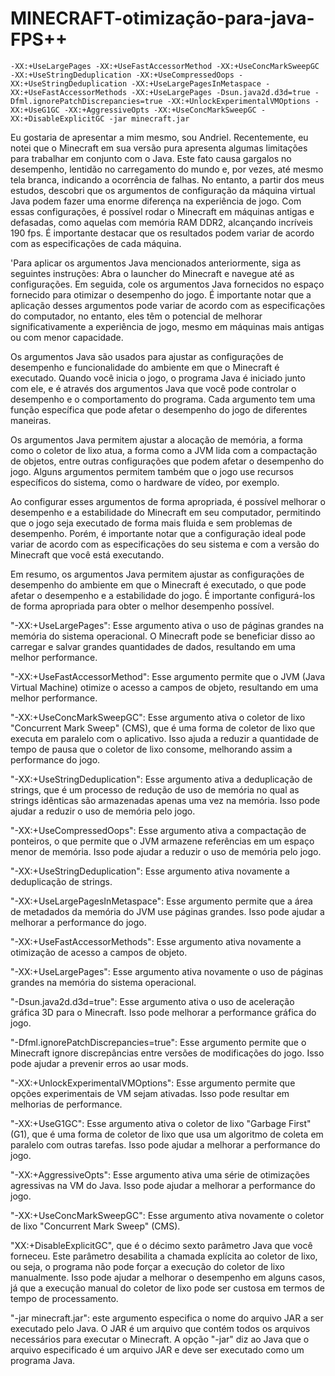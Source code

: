 # MINECRAFT-otimização-para-java-FPS++

	-XX:+UseLargePages -XX:+UseFastAccessorMethod -XX:+UseConcMarkSweepGC -XX:+UseStringDeduplication -XX:+UseCompressedOops -XX:+UseStringDeduplication -XX:+UseLargePagesInMetaspace -XX:+UseFastAccessorMethods -XX:+UseLargePages -Dsun.java2d.d3d=true -Dfml.ignorePatchDiscrepancies=true -XX:+UnlockExperimentalVMOptions -XX:+UseG1GC -XX:+AggressiveOpts -XX:+UseConcMarkSweepGC -XX:+DisableExplicitGC -jar minecraft.jar

Eu gostaria de apresentar a mim mesmo, sou Andriel. Recentemente, eu notei que o Minecraft em sua versão pura apresenta algumas limitações para trabalhar em conjunto com o Java. Este fato causa gargalos no desempenho, lentidão no carregamento do mundo e, por vezes, até mesmo tela branca, indicando a ocorrência de falhas.
No entanto, a partir dos meus estudos, descobri que os argumentos de configuração da máquina virtual Java podem fazer uma enorme diferença na experiência de jogo. Com essas configurações, é possível rodar o Minecraft em máquinas antigas e defasadas, como aquelas com memória RAM DDR2, alcançando incríveis 190 fps. É importante destacar que os resultados podem variar de acordo com as especificações de cada máquina.

'Para aplicar os argumentos Java mencionados anteriormente, siga as seguintes instruções: Abra o launcher do Minecraft e navegue até as configurações. Em seguida, cole os argumentos Java fornecidos no espaço fornecido para otimizar o desempenho do jogo. É importante notar que a aplicação desses argumentos pode variar de acordo com as especificações do computador, no entanto, eles têm o potencial de melhorar significativamente a experiência de jogo, mesmo em máquinas mais antigas ou com menor capacidade.

Os argumentos Java são usados para ajustar as configurações de desempenho e funcionalidade do ambiente em que o Minecraft é executado. Quando você inicia o jogo, o programa Java é iniciado junto com ele, e é através dos argumentos Java que você pode controlar o desempenho e o comportamento do programa. Cada argumento tem uma função específica que pode afetar o desempenho do jogo de diferentes maneiras.

Os argumentos Java permitem ajustar a alocação de memória, a forma como o coletor de lixo atua, a forma como a JVM lida com a compactação de objetos, entre outras configurações que podem afetar o desempenho do jogo. Alguns argumentos permitem também que o jogo use recursos específicos do sistema, como o hardware de vídeo, por exemplo.

Ao configurar esses argumentos de forma apropriada, é possível melhorar o desempenho e a estabilidade do Minecraft em seu computador, permitindo que o jogo seja executado de forma mais fluida e sem problemas de desempenho. Porém, é importante notar que a configuração ideal pode variar de acordo com as especificações do seu sistema e com a versão do Minecraft que você está executando.

Em resumo, os argumentos Java permitem ajustar as configurações de desempenho do ambiente em que o Minecraft é executado, o que pode afetar o desempenho e a estabilidade do jogo. É importante configurá-los de forma apropriada para obter o melhor desempenho possível.

"-XX:+UseLargePages": Esse argumento ativa o uso de páginas grandes na memória do sistema operacional. O Minecraft pode se beneficiar disso ao carregar e salvar grandes quantidades de dados, resultando em uma melhor performance.

"-XX:+UseFastAccessorMethod": Esse argumento permite que o JVM (Java Virtual Machine) otimize o acesso a campos de objeto, resultando em uma melhor performance.

"-XX:+UseConcMarkSweepGC": Esse argumento ativa o coletor de lixo "Concurrent Mark Sweep" (CMS), que é uma forma de coletor de lixo que executa em paralelo com o aplicativo. Isso ajuda a reduzir a quantidade de tempo de pausa que o coletor de lixo consome, melhorando assim a performance do jogo.

"-XX:+UseStringDeduplication": Esse argumento ativa a deduplicação de strings, que é um processo de redução de uso de memória no qual as strings idênticas são armazenadas apenas uma vez na memória. Isso pode ajudar a reduzir o uso de memória pelo jogo.

"-XX:+UseCompressedOops": Esse argumento ativa a compactação de ponteiros, o que permite que o JVM armazene referências em um espaço menor de memória. Isso pode ajudar a reduzir o uso de memória pelo jogo.

"-XX:+UseStringDeduplication": Esse argumento ativa novamente a deduplicação de strings.

"-XX:+UseLargePagesInMetaspace": Esse argumento permite que a área de metadados da memória do JVM use páginas grandes. Isso pode ajudar a melhorar a performance do jogo.

"-XX:+UseFastAccessorMethods": Esse argumento ativa novamente a otimização de acesso a campos de objeto.

"-XX:+UseLargePages": Esse argumento ativa novamente o uso de páginas grandes na memória do sistema operacional.

"-Dsun.java2d.d3d=true": Esse argumento ativa o uso de aceleração gráfica 3D para o Minecraft. Isso pode melhorar a performance gráfica do jogo.

"-Dfml.ignorePatchDiscrepancies=true": Esse argumento permite que o Minecraft ignore discrepâncias entre versões de modificações do jogo. Isso pode ajudar a prevenir erros ao usar mods.

"-XX:+UnlockExperimentalVMOptions": Esse argumento permite que opções experimentais de VM sejam ativadas. Isso pode resultar em melhorias de performance.

"-XX:+UseG1GC": Esse argumento ativa o coletor de lixo "Garbage First" (G1), que é uma forma de coletor de lixo que usa um algoritmo de coleta em paralelo com outras tarefas. Isso pode ajudar a melhorar a performance do jogo.

"-XX:+AggressiveOpts": Esse argumento ativa uma série de otimizações agressivas na VM do Java. Isso pode ajudar a melhorar a performance do jogo.

"-XX:+UseConcMarkSweepGC": Esse argumento ativa novamente o coletor de lixo "Concurrent Mark Sweep" (CMS).

"XX:+DisableExplicitGC", que é o décimo sexto parâmetro Java que você forneceu. Este parâmetro desabilita a chamada explícita ao coletor de lixo, ou seja, o programa não pode forçar a execução do coletor de lixo manualmente. Isso pode ajudar a melhorar o desempenho em alguns casos, já que a execução manual do coletor de lixo pode ser custosa em termos de tempo de processamento.

"-jar minecraft.jar": este argumento especifica o nome do arquivo JAR a ser executado pelo Java. O JAR é um arquivo que contém todos os arquivos necessários para executar o Minecraft. A opção "-jar" diz ao Java que o arquivo especificado é um arquivo JAR e deve ser executado como um programa Java.
